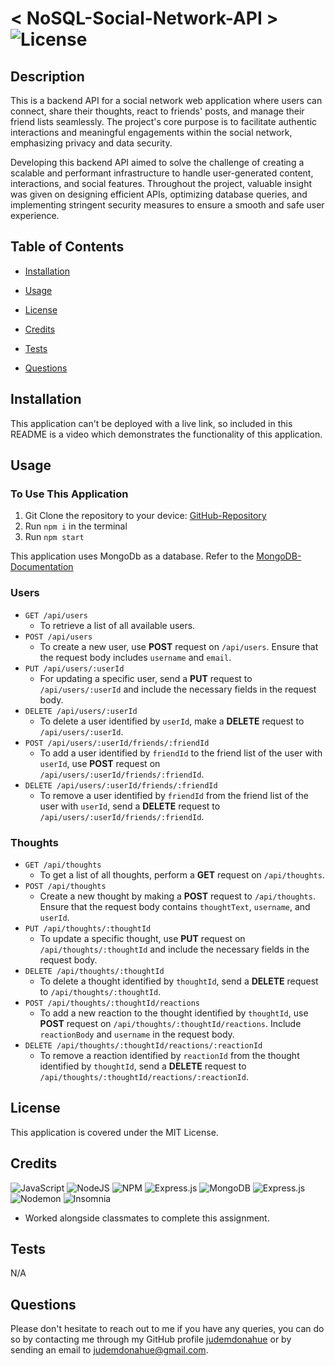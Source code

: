 # < NoSQL-Social-Network-API > ![License](https://img.shields.io/static/v1?label=license&message=MIT&color=yellowgreen) 


## Description
This is a backend API for a social network web application where users can connect, share their thoughts, react to friends' posts, and manage their friend lists seamlessly. The project's core purpose is to facilitate authentic interactions and meaningful engagements within the social network, emphasizing privacy and data security.

Developing this backend API aimed to solve the challenge of creating a scalable and performant infrastructure to handle user-generated content, interactions, and social features. Throughout the project, valuable insight was given on designing efficient APIs, optimizing database queries, and implementing stringent security measures to ensure a smooth and safe user experience.

## Table of Contents

- [Installation](#Installation)

- [Usage](#Usage)

- [License](#License)

- [Credits](#Credits)

- [Tests](#Tests)

- [Questions](#Questions)

## Installation
This application can't be deployed with a live link, so included in this README is a video which demonstrates the functionality of this application.

## Usage
### To Use This Application 
1. Git Clone the repository to your device: [GitHub-Repository](https://github.com/judemdonahue/NoSQL-Social-Network-API)
2. Run `npm i` in the terminal 
3. Run `npm start`

This application uses MongoDb as a database. Refer to the [MongoDB-Documentation](https://www.mongodb.com/docs/manual/installation/)

### Users

- `GET /api/users`
  - To retrieve a list of all available users.
- `POST /api/users`
  - To create a new user, use **POST** request on `/api/users`. Ensure that the request body includes `username` and `email`.
- `PUT /api/users/:userId`
  - For updating a specific user, send a **PUT** request to `/api/users/:userId` and include the necessary fields in the request body.
- `DELETE /api/users/:userId`
  - To delete a user identified by `userId`, make a **DELETE** request to `/api/users/:userId`.
- `POST /api/users/:userId/friends/:friendId`
  - To add a user identified by `friendId` to the friend list of the user with `userId`, use **POST** request on `/api/users/:userId/friends/:friendId`.
- `DELETE /api/users/:userId/friends/:friendId`
  - To remove a user identified by `friendId` from the friend list of the user with `userId`, send a **DELETE** request to `/api/users/:userId/friends/:friendId`.

### Thoughts

- `GET /api/thoughts`
  - To get a list of all thoughts, perform a **GET** request on `/api/thoughts`.
- `POST /api/thoughts`
  - Create a new thought by making a **POST** request to `/api/thoughts`. Ensure that the request body contains `thoughtText`, `username`, and `userId`.
- `PUT /api/thoughts/:thoughtId`
  - To update a specific thought, use **PUT** request on `/api/thoughts/:thoughtId` and include the necessary fields in the request body.
- `DELETE /api/thoughts/:thoughtId`
  - To delete a thought identified by `thoughtId`, send a **DELETE** request to `/api/thoughts/:thoughtId`.
- `POST /api/thoughts/:thoughtId/reactions`
  - To add a new reaction to the thought identified by `thoughtId`, use **POST** request on `/api/thoughts/:thoughtId/reactions`. Include `reactionBody` and `username` in the request body.
- `DELETE /api/thoughts/:thoughtId/reactions/:reactionId`
  - To remove a reaction identified by `reactionId` from the thought identified by `thoughtId`, send a **DELETE** request to `/api/thoughts/:thoughtId/reactions/:reactionId`.


## License
This application is covered under the MIT License.

## Credits
![JavaScript](https://img.shields.io/badge/javascript-%23323330.svg?style=for-the-badge&logo=javascript&logoColor=%23F7DF1E)
![NodeJS](https://img.shields.io/badge/node.js-6DA55F?style=for-the-badge&logo=node.js&logoColor=white)
![NPM](https://img.shields.io/badge/NPM-%23CB3837.svg?style=for-the-badge&logo=npm&logoColor=white)
![Express.js](https://img.shields.io/badge/express.js-%23404d59.svg?style=for-the-badge&logo=express&logoColor=%2361DAFB)
![MongoDB](https://img.shields.io/badge/MongoDB-%234ea94b.svg?style=for-the-badge&logo=mongodb&logoColor=white)
![Express.js](https://img.shields.io/badge/express.js-%23404d59.svg?style=for-the-badge&logo=express&logoColor=%2361DAFB)
![Nodemon](https://img.shields.io/badge/NODEMON-%23323330.svg?style=for-the-badge&logo=nodemon&logoColor=%BBDEAD)
![Insomnia](https://img.shields.io/badge/Insomnia-black?style=for-the-badge&logo=insomnia&logoColor=5849BE)
- Worked alongside classmates to complete this assignment.

## Tests
N/A

## Questions
Please don't hesitate to reach out to me if you have any queries, you can do so by contacting me through my GitHub profile [judemdonahue](https://github.com/judemdonahue) or by sending an email to judemdonahue@gmail.com.

